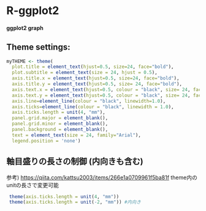 # R-ggplot2

#### ggplot2 graph 

## Theme settings:
```r
myTHEME <- theme(
  plot.title = element_text(hjust=0.5, size=24, face="bold"),
  plot.subtitle = element_text(size = 24, hjust = 0.5),
  axis.title.x = element_text(hjust=0.5, size=24, face="bold"),
  axis.title.y = element_text(hjust=0.5, size= 24, face="bold"),
  axis.text.x = element_text(hjust=0.5, colour = "black", size= 24, face="bold"),
  axis.text.y = element_text(hjust=0.5, colour = "black", size= 24, face="bold"),
  axis.line=element_line(colour = "black", linewidth=1.0),
  axis.ticks=element_line(colour = "black", linewidth = 1.0),
  axis.ticks.length = unit(4, "mm"),
  panel.grid.major = element_blank(), 
  panel.grid.minor = element_blank(),
  panel.background = element_blank(), 
  text = element_text(size = 24, family="Arial"),
  legend.position = 'none')
```

## 軸目盛りの長さの制御 (内向きも含む)
参考) https://qiita.com/kattsu2003/items/266e1a0709961f5ba81f
theme内の unitの長さで変更可能
```r
 theme(axis.ticks.length = unit(4, "mm"))
 theme(axis.ticks.length = unit(-2, "mm")) #内向き

```
